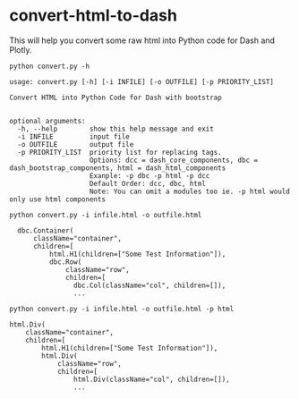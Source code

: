 # convert-html-to-dash

This will help you convert some raw html into Python code for Dash and Plotly.

`python convert.py -h`
```
usage: convert.py [-h] [-i INFILE] [-o OUTFILE] [-p PRIORITY_LIST]

Convert HTML into Python Code for Dash with bootstrap


optional arguments:
  -h, --help        show this help message and exit
  -i INFILE         input file
  -o OUTFILE        output file
  -p PRIORITY_LIST  priority list for replacing tags.
                    Options: dcc = dash_core_components, dbc = dash_bootstrap_components, html = dash_html_components
                    Exanple: -p dbc -p html -p dcc
                    Default Order: dcc, dbc, html
                    Note: You can omit a modules too ie. -p html would only use html components
```

`python convert.py -i infile.html -o outfile.html`
```
  dbc.Container(
      className="container",
      children=[
          html.H1(children=["Some Test Information"]),
          dbc.Row(
              className="row",
              children=[
                dbc.Col(className="col", children=[]),
                ...
```

`python convert.py -i infile.html -o outfile.html -p html`
```
html.Div(
    className="container",
    children=[
        html.H1(children=["Some Test Information"]),
        html.Div(
            className="row",
            children=[
                html.Div(className="col", children=[]),
                ...
```



